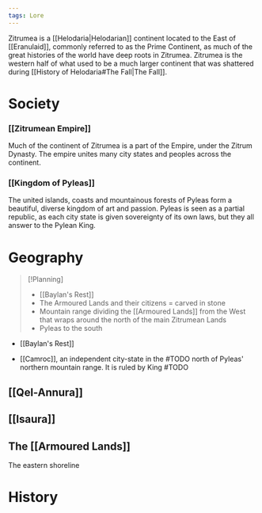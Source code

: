 ```yaml
---
tags: Lore
---
```

Zitrumea is a [[Helodaria|Helodarian]] continent located to the East of [[Eranulaid]], commonly referred to as the Prime Continent, as much of the great histories of the world have deep roots in Zitrumea. Zitrumea is the western half of what used to be a much larger continent that was shattered during [[History of Helodaria#The Fall|The Fall]]. 
# Society
### [[Zitrumean Empire]]
Much of the continent of Zitrumea is a part of the Empire, under the Zitrum Dynasty. The empire unites many city states and peoples across the continent.
### [[Kingdom of Pyleas]]
The united islands, coasts and mountainous forests of Pyleas form a beautiful, diverse kingdom of art and passion. Pyleas is seen as a partial republic, as each city state is given sovereignty of its own laws, but they all answer to the Pylean King.

# Geography
>[!Planning]
>- [[Baylan's Rest]]
>- The Armoured Lands and their citizens = carved in stone
>- Mountain range dividing the [[Armoured Lands]] from the West that wraps around the north of the main Zitrumean Lands
>- Pyleas to the south

- [[Baylan's Rest]]

- [[Camroc]], an independent city-state in the #TODO north of Pyleas' northern mountain range. It is ruled by King #TODO  
## [[Qel-Annura]]

## [[Isaura]]

## The [[Armoured Lands]]
The eastern shoreline 

# History